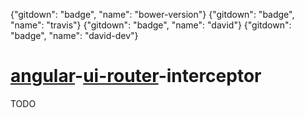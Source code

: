 {"gitdown": "badge", "name": "bower-version"} {"gitdown": "badge", "name": "travis"} {"gitdown": "badge", "name": "david"} {"gitdown": "badge", "name": "david-dev"}

[angular](https://github.com/angular/angular.js)-[ui-router](https://github.com/angular-ui/ui-router)-interceptor
=================================================================================================================

TODO
